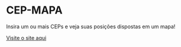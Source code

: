 # CEP-MAPA
Insira um ou mais CEPs e veja suas posições dispostas em um mapa!

<a href="https://diamondarms.github.io/CEP-MAPA/" target="_blank"> Visite o site aqui </a>
